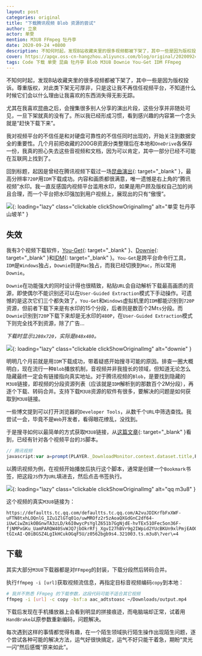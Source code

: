 ```yaml
---
layout: post
categories: original
title: "下载腾讯视频 Blob 资源的尝试"
author: 立泉
actor: 单雯
mention: M3U8 FFmpeg 牡丹亭
date: 2020-09-24 +0800
description: 不知何时起，发现B站收藏夹里的很多视频都被下架了，其中一些是因为版权投诉。尊重版权，对此类下架行为无可厚非，只是这让我不再信任视频平台，不知道什么时候它们会以什么理由让我喜欢的东西消失得无影无踪。
cover: https://apqx.oss-cn-hangzhou.aliyuncs.com/blog/original/20200924/js_get_m3u8_tengxun.jpg
tags: Code 下载 单雯 昆曲 牡丹亭 Blob M3U8 Downie You-Get IDM FFmpeg
---
```


不知何时起，发现B站收藏夹里的很多视频都被下架了，其中一些是因为版权投诉。尊重版权，对此类下架无可厚非，只是这让我不再信任视频平台，不知道什么时候它们会以什么理由让我喜欢的东西消失得无影无踪。

尤其在我喜欢昆曲之后，会搜集很多别人分享的演出片段，这些分享并非随处可见，一旦下架就真的没有了。所以我已经形成习惯，看到感兴趣的内容第一个念头就是“赶快下载下来”。

我对视频平台的不信任是和对硬盘可靠性的不信任同时出现的，开始关注到数据安全的重要性。几个月前把收藏的200GB资源分类整理后在本地和`OneDrive`各保存一份，我真的担心失去这些音视频和文档，因为可以肯定，其中一部分已经不可能在互联网上找到了。

回到标题，起因是曾经在腾讯视频下载过一场[昆曲演出](https://v.qq.com/x/page/z0562bgb9s4.html){: target="_blank" }，最高分辨率`720P`用`IDM`下载成功。内容和画质都很满意，唯一遗憾是右上角的“腾讯视频”水印。我一直反感国内视频平台滥用水印，如果是用户顾及版权自己加的尚且合理，而一个平台把水印强加到用户视频上，展现出的只有“傲慢”。

![](https://apqx.oss-cn-hangzhou.aliyuncs.com/blog/original/20200924/mudanting_with_logo.jpg){: loading="lazy" class="clickable clickShowOriginalImg" alt="单雯 牡丹亭 山坡羊" }

## 失效

我有3个视频下载软件，[You-Get](https://you-get.org){: target="_blank" }、[Downie](https://software.charliemonroe.net/downie/){: target="_blank" }和[IDM](https://www.internetdownloadmanager.com){: target="_blank" }。`You-Get`是跨平台命令行工具，`IDM`是`Windows`独占，`Downie`则是`Mac`独占，而我已经切换到`Mac`，所以常用`Downie`。

`Downie`在功能强大的同时设计得也很精致，粘贴`URL`会自动解析下载最高画质的资源，即使偶尔不能识别还可以在`User-Guided Extraction`模式下手动操作。可遗憾的是这次它们三个都失效了，`You-Get`和`Windows`虚拟机里的`IDM`都能识别到`720P`资源，但前者下载下来是有水印的15个分段，后者则是数百个2M`ts`分段。而`Downie`识别到`720P`下载下来却是无水印的`480P`，在`User-Guided Extraction`模式下则完全找不到资源，除了广告...

*下载时显示`1280x720`，实际是`848x480`。*

![](https://apqx.oss-cn-hangzhou.aliyuncs.com/blog/original/20200924/downie_mudanting.webp){: loading="lazy" class="clickable clickShowOriginalImg" alt="downie" }

明明几个月前就是用`IDM`下载成功，带着疑惑开始搜寻可能的原因。排查一圈大概明白，现在流行一种`Blob`播放机制，音视频并非我擅长的领域，但知道无论怎么隐藏最终一定会有链接指向真实地址。对于腾讯视频的`Blob`，是要找到隐藏的`M3U8`链接，即视频的分段资源列表（应该就是`IDM`解析到的那数百个2M分段），再逐个下载、转码合并。支持下载`M3U8`资源的软件有很多，要解决的问题是如何获取到`M3U8`链接。

一些博文提到可以打开浏览器的`Developer Tools`，从数千个`URL`中筛选查找。我尝试一会，毕竟不是`Web`开发者，看得眼花缭乱，没找到。

于是搜寻如何以最简单的方式获取`M3U8`链接，从[这篇文章](https://www.jokerps.com/?p=4451){: target="_blank" }看到，已经有针对各个视频平台的`JS`脚本。

```js
// 腾讯视频
javascript:var a=prompt(PLAYER._DownloadMonitor.context.dataset.title,PLAYER._DownloadMonitor.context.dataset.ckc?PLAYER._DownloadMonitor.context.dataset.currentVideoUrl:PLAYER._DownloadMonitor.context.dataset.currentVideoUrl.replace(/:.*qq.com/g,"://defaultts.tc.qq.com/defaultts.tc.qq.com"));
```

以腾讯视频为例，在视频开始播放后执行这个脚本，通常是创建一个`Bookmark`书签，把这段`JS`作为`URL`填进去，然后点击书签执行。

![](https://apqx.oss-cn-hangzhou.aliyuncs.com/blog/original/20200924/js_get_m3u8_tengxun.jpg){: loading="lazy" class="clickable clickShowOriginalImg" alt="qq m3u8" }

这个视频的真实`M3U8`链接为：

```http
https://defaultts.tc.qq.com/defaultts.tc.qq.com/A2vuJDIKrfbFxXWF-uFTN8txhLOQnlG_IZu1ZlGTq01o/uwMROfz2r5zAoaQXGdGnC2df64-iUwCiwZmikOBGnwTA3zLD/k6I0wycPsYglZ651b7GgNjdE-hvTEx51OFec5on36F-fjNMPxGKu_UamPARQW40SvWJQ7jbOkrRfj_XgvI27hBVr9g2IWpid2YUcBKUn9xlPmjEAOOhAO8RRj3awkJ4YzVYFWneDhRE0z-tGIxAI-Q0iBGSZ4LgIkHCukOGqF5U/z0562bgb9s4.321003.ts.m3u8\?ver\=4
```

## 下载

其实大部分`M3U8`下载器都是对`FFmpeg`的封装，下载分段然后转码合并。

执行`ffmpeg -i [url]`获取视频流信息，再指定目标音视频编码`copy`到本地：

```sh
# 我并不熟悉 FFmpeg 的下载参数，这段代码可能不适合其它视频
ffmpeg -i [url] -c copy -bsf:a aac_adtstoasc ~/Downloads/output.mp4
```

下载后发现在手机播放器上会看到明显的拼接痕迹，而电脑端却正常，试着用`HandBrake`以原参数重新编码，问题解决。

每次遇到这样的事情都觉得有趣，在一个陌生领域执行陌生操作出现陌生问题，逐个尝试各种可能的解决方法，运气好很快搞定，运气不好只能干着急，期盼“灵光一闪”然后感慨“原来如此”。